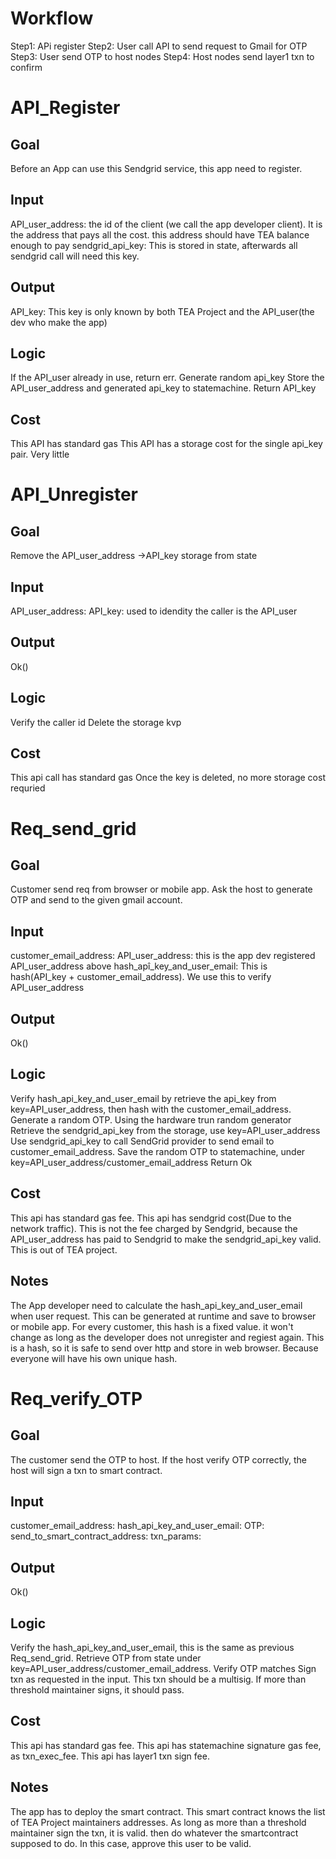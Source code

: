 # Workflow

Step1: APi register
Step2: User call API to send request to Gmail for OTP
Step3: User send OTP to host nodes
Step4: Host nodes send layer1 txn to confirm

# API_Register

## Goal

Before an App can use this Sendgrid service, this app need to register.

## Input

API_user_address: the id of the client (we call the app developer client). It is the address that pays all the cost. this address should have TEA balance enough to pay
sendgrid_api_key: This is stored in state, afterwards all sendgrid call will need this key.

## Output

API_key: This key is only known by both TEA Project and the API_user(the dev who make the app)

## Logic

If the API_user already in use, return err.
Generate random api_key
Store the API_user_address and generated api_key to statemachine.
Return API_key

## Cost

This API has standard gas
This API has a storage cost for the single api_key pair. Very little

# API_Unregister

## Goal

Remove the API_user_address ->API_key storage from state

## Input

API_user_address:
API_key: used to idendity the caller is the API_user

## Output

Ok()

## Logic

Verify the caller id
Delete the storage kvp

## Cost

This api call has standard gas
Once the key is deleted, no more storage cost requried

# Req_send_grid

## Goal

Customer send req from browser or mobile app. Ask the host to generate OTP and send to the given gmail account. 

## Input

customer_email_address:
API_user_address: this is the app dev registered API_user_address above
hash_apî_key_and_user_email: This is hash(API_key + customer_email_address). We use this to verify API_user_address

## Output

Ok()

## Logic

Verify hash_api_key_and_user_email by retrieve the api_key from key=API_user_address, then hash with the customer_email_address.
Generate a random OTP. Using the hardware trun random generator
Retrieve the sendgrid_api_key from the storage, use key=API_user_address
Use sendgrid_api_key to call SendGrid provider to send email to customer_email_address.
Save the random OTP to statemachine, under key=API_user_address/customer_email_address
Return Ok

## Cost

This api has standard gas fee.
This api has sendgrid cost(Due to the network traffic). This is not the fee charged by Sendgrid, because the API_user_address has paid to Sendgrid to make the sendgrid_api_key valid. This is out of TEA project.

## Notes

The App developer need to calculate the hash_api_key_and_user_email when user request. This can be generated at runtime and save to browser or mobile app. For every customer, this hash is a fixed value. it won't change as long as the developer does not unregister and regiest again.
This is a hash, so it is safe to send over http and store in web browser. Because everyone will have his own unique hash.

# Req_verify_OTP

## Goal

The customer send the OTP to host. If the host verify OTP correctly, the host will sign a txn to smart contract.

## Input

customer_email_address:
hash_api_key_and_user_email:
OTP:
send_to_smart_contract_address:
txn_params:

## Output

Ok()

## Logic

Verify the hash_api_key_and_user_email, this is the same as previous Req_send_grid.
Retrieve OTP from state under key=API_user_address/customer_email_address.
Verify OTP matches
Sign txn as requested in the input. This txn should be a multisig. If more than threshold maintainer signs, it should pass.

## Cost

This api has standard gas fee.
This api has statemachine signature gas fee, as txn_exec_fee.
This api has layer1 txn sign fee.

## Notes

The app has to deploy the smart contract. This smart contract knows the list of TEA Project maintainers addresses. As long as more than a threshold maintainer sign the txn, it is valid. then do whatever the smartcontract supposed to do. In this case, approve this user to be valid.
